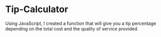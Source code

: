 # Tip-Calculator
Using JavaScript, I created a function that will give you a tip percentage depending on the total cost and the quality of service provided.
